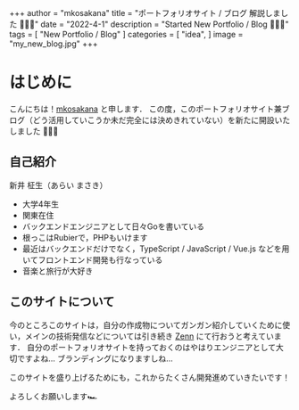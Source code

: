 +++
author = "mkosakana"
title = "ポートフォリオサイト / ブログ 解説しました 🧑🏻‍🚀"
date = "2022-4-1"
description = "Started New Portfolio / Blog 🧑🏻‍🚀"
tags = [
    "New Portfolio / Blog"
]
categories = [
    "idea",
]
image = "my_new_blog.jpg"
+++

# はじめに
こんにちは！[mkosakana](https://github.com/mkosakana) と申します．
この度，このポートフォリオサイト兼ブログ（どう活用していこうか未だ完全には決めきれていない）を新たに開設いたしました 🧑🏻‍🚀


## 自己紹介
新井 柾生（あらい まさき）
 - 大学4年生
 - 関東在住
 - バックエンドエンジニアとして日々Goを書いている
 - 根っこはRubierで，PHPもいけます
 - 最近はバックエンドだけでなく，TypeScript / JavaScript / Vue.js などを用いてフロントエンド開発も行なっている
 - 音楽と旅行が大好き
 


## このサイトについて
今のところこのサイトは，自分の作成物についてガンガン紹介していくために使い，メインの技術発信などについては引き続き
[Zenn](https://zenn.dev/mkosakana) にて行おうと考えています．
自分のポートフォリオサイトを持っておくのはやはりエンジニアとして大切ですよね...
ブランディングになりますしね...

このサイトを盛り上げるためにも，これからたくさん開発進めていきたいです！

よろしくお願いします🏎
